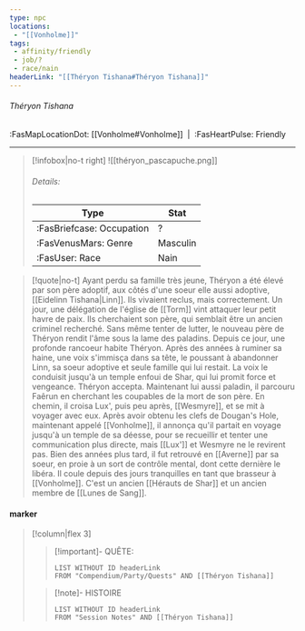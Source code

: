 ```yaml
---
type: npc
locations:
 - "[[Vonholme]]"
tags:
 - affinity/friendly
 - job/?
 - race/nain
headerLink: "[[Théryon Tishana#Théryon Tishana]]"
---
```

###### Théryon Tishana
<span class="sub2">:FasMapLocationDot: [[Vonholme#Vonholme]]&nbsp;&nbsp;|&nbsp;&nbsp;:FasHeartPulse: Friendly </span>
___

> [!infobox|no-t right]
> ![[théryon_pascapuche.png]]
> ###### Details:
> | Type | Stat |
> | ---- | ---- |
> | :FasBriefcase: Occupation |  ? |
> | :FasVenusMars: Genre | Masculin |
> | :FasUser: Race | Nain |
<span class="clearfix"></span>

> [!quote|no-t]
>Ayant perdu sa famille très jeune, Théryon a été élevé par son père adoptif, aux côtés d'une soeur elle aussi adoptive, [[Eidelinn Tishana|Linn]]. Ils vivaient reclus, mais correctement. Un jour, une délégation de l'église de [[Torm]] vint attaquer leur petit havre de paix. Ils cherchaient son père, qui semblait être un ancien criminel recherché. Sans même tenter de lutter, le nouveau père de Théryon rendit l'âme sous la lame des paladins. Depuis ce jour, une profonde rancoeur habite Théryon. Après des années à ruminer sa haine, une voix s'immisça dans sa tête, le poussant à abandonner Linn, sa soeur adoptive et seule famille qui lui restait. La voix le conduisit jusqu'à un temple enfoui de Shar, qui lui promit force et vengeance. Théryon accepta. Maintenant lui aussi paladin, il parcouru Faêrun en cherchant les coupables de la mort de son père. En chemin, il croisa Lux', puis peu après, [[Wesmyre]], et se mit à voyager avec eux. Après avoir obtenu les clefs de Dougan's Hole, maintenant appelé [[Vonholme]], il annonça qu'il partait en voyage jusqu'à un temple de sa déesse, pour se recueillir et tenter une communication plus directe, mais [[Lux']] et Wesmyre ne le revirent pas. Bien des années plus tard, il fut retrouvé en [[Averne]] par sa soeur, en proie à un sort de contrôle mental, dont cette dernière le libéra. Il coule depuis des jours tranquilles en tant que brasseur à [[Vonholme]].
>C'est un ancien [[Hérauts de Shar]] et un ancien membre de [[Lunes de Sang]].
#### marker
> [!column|flex 3]
>> [!important]- QUÊTE:
>>```dataview
>>LIST WITHOUT ID headerLink
>>FROM "Compendium/Party/Quests" AND [[Théryon Tishana]]
>
>>[!note]- HISTOIRE
>>```dataview
>>LIST WITHOUT ID headerLink
>>FROM "Session Notes" AND [[Théryon Tishana]]
